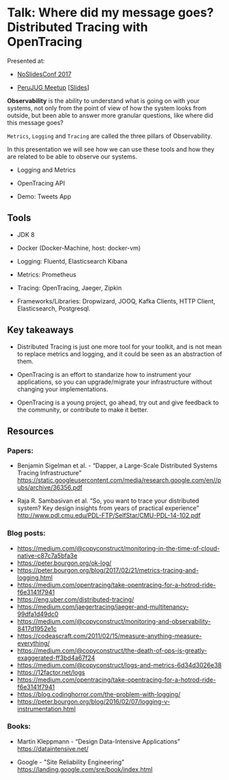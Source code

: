 # Talk: Where did my message goes? Distributed Tracing with OpenTracing

Presented at:

* [NoSlidesConf 2017](http://www.noslidesconf.net/)

* [PeruJUG Meetup](https://www.meetup.com/es-ES/Peru-Java-User-Group/events/245246354/) [[Slides](https://speakerdeck.com/jeqo/observando-sistemas-distribuidos)]

**Observability** is the ability to understand what is going on with your systems, not 
only from the point of view of how the system looks from outside, but been able to
answer more granular questions, like where did this message goes?

`Metrics`, `Logging` and `Tracing` are called the three pillars of Observability.

In this presentation we will see how we can use these tools and how they are related 
to be able to observe our systems.

* Logging and Metrics

* OpenTracing API

* Demo: Tweets App

## Tools

* JDK 8
* Docker (Docker-Machine, host: docker-vm)

* Logging: Fluentd, Elasticsearch Kibana
* Metrics: Prometheus
* Tracing: OpenTracing, Jaeger, Zipkin

* Frameworks/Libraries: Dropwizard, JOOQ, Kafka Clients, HTTP Client, Elasticsearch, Postgresql.

## Key takeaways

* Distributed Tracing is just one more tool for your toolkit, and is not mean to replace metrics 
and logging, and it could be seen as an abstraction of them.

* OpenTracing is an effort to standarize how to instrument your applications, so you can upgrade/migrate
your infrastructure without changing your implementations.

* OpenTracing is a young project, go ahead, try out and give feedback to the community, or contribute
to make it better.

## Resources

### Papers: 

* Benjamin Sigelman et al. - “Dapper, a Large-Scale Distributed Systems Tracing Infrastructure” https://static.googleusercontent.com/media/research.google.com/en//pubs/archive/36356.pdf  

* Raja R. Sambasivan et al. “So, you want to trace your distributed system? Key design insights from years of practical experience”
http://www.pdl.cmu.edu/PDL-FTP/SelfStar/CMU-PDL-14-102.pdf 

### Blog posts:

* https://medium.com/@copyconstruct/monitoring-in-the-time-of-cloud-native-c87c7a5bfa3e 
* https://peter.bourgon.org/ok-log/ 
* https://peter.bourgon.org/blog/2017/02/21/metrics-tracing-and-logging.html 
* https://medium.com/opentracing/take-opentracing-for-a-hotrod-ride-f6e3141f7941 
* https://eng.uber.com/distributed-tracing/
* https://medium.com/jaegertracing/jaeger-and-multitenancy-99dfa1d49dc0
* https://medium.com/@copyconstruct/monitoring-and-observability-8417d1952e1c
* https://codeascraft.com/2011/02/15/measure-anything-measure-everything/
* https://medium.com/@copyconstruct/the-death-of-ops-is-greatly-exaggerated-ff3bd4a67f24
* https://medium.com/@copyconstruct/logs-and-metrics-6d34d3026e38
* https://12factor.net/logs
* https://medium.com/opentracing/take-opentracing-for-a-hotrod-ride-f6e3141f7941
* https://blog.codinghorror.com/the-problem-with-logging/
* https://peter.bourgon.org/blog/2016/02/07/logging-v-instrumentation.html 

### Books:

* Martin Kleppmann - “Design Data-Intensive Applications” https://dataintensive.net/

* Google - "Site Reliability Engineering” https://landing.google.com/sre/book/index.html  

